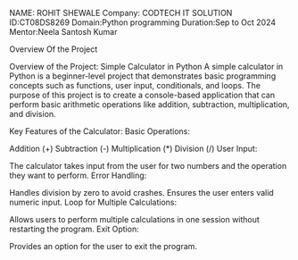 NAME: ROHIT SHEWALE
Company: CODTECH IT SOLUTION
ID:CT08DS8269
Domain:Python programming 
Duration:Sep to Oct 2024
Mentor:Neela Santosh Kumar

Overview Of the Project

Overview of the Project: Simple Calculator in Python
A simple calculator in Python is a beginner-level project that demonstrates basic programming concepts such as functions, user input, conditionals, and loops. The purpose of this project is to create a console-based application that can perform basic arithmetic operations like addition, subtraction, multiplication, and division.

Key Features of the Calculator:
Basic Operations:

Addition (+)
Subtraction (-)
Multiplication (*)
Division (/)
User Input:

The calculator takes input from the user for two numbers and the operation they want to perform.
Error Handling:

Handles division by zero to avoid crashes.
Ensures the user enters valid numeric input.
Loop for Multiple Calculations:

Allows users to perform multiple calculations in one session without restarting the program.
Exit Option:

Provides an option for the user to exit the program.
